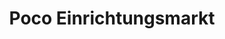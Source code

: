 ---
title: "Poco Einrichtungsmarkt"
url: /bergkamen/poco-einrichtungsmarkt-industriestrasse/
shop: Möbel
---